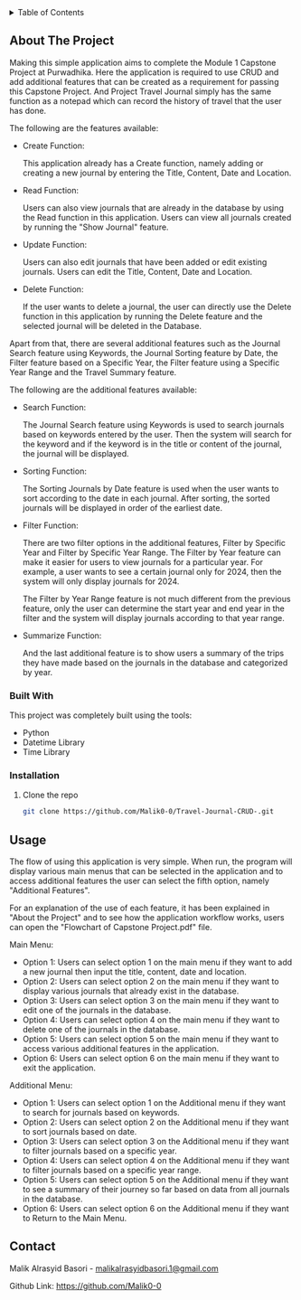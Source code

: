 <details>
  <summary>Table of Contents</summary>
  <ol>
    <li>
      <a href="#about-the-project">About The Project</a>
      <ul>
        <li><a href="#built-with">Built With</a></li>
      </ul>
    </li>
      <ul>
        <li><a href="#installation">Installation</a></li>
      </ul>
    <li><a href="#contact">Contact</a></li>
  </ol>
</details>


<!-- ABOUT THE PROJECT -->

## About The Project

Making this simple application aims to complete the Module 1 Capstone Project at Purwadhika. Here the application is required to use CRUD and add additional features that can be created as a requirement for passing this Capstone Project. And Project Travel Journal simply has the same function as a notepad which can record the history of travel that the user has done.

The following are the features available:

* Create Function:

  This application already has a Create function, namely adding or creating a new journal by entering the Title, Content, Date and Location.
* Read Function:

  Users can also view journals that are already in the database by using the Read function in this application. Users can view all journals created by running the "Show Journal" feature.
* Update Function:

  Users can also edit journals that have been added or edit existing journals. Users can edit the Title, Content, Date and Location.
* Delete Function:

  If the user wants to delete a journal, the user can directly use the Delete function in this application by running the Delete feature and the selected journal will be deleted in the Database.

Apart from that, there are several additional features such as the Journal Search feature using Keywords, the Journal Sorting feature by Date, the Filter feature based on a Specific Year, the Filter feature using a Specific Year Range and the Travel Summary feature.

The following are the additional features available:

* Search Function:

  The Journal Search feature using Keywords is used to search journals based on keywords entered by the user. Then the system will search for the keyword and if the keyword is in the title or content of the journal, the journal will be displayed.
* Sorting Function:

  The Sorting Journals by Date feature is used when the user wants to sort according to the date in each journal. After sorting, the sorted journals will be displayed in order of the earliest date.
* Filter Function:

  There are two filter options in the additional features, Filter by Specific Year and Filter by Specific Year Range. The Filter by Year feature can make it easier for users to view journals for a particular year. For example, a user wants to see a certain journal only for 2024, then the system will only display journals for 2024.

  The Filter by Year Range feature is not much different from the previous feature, only the user can determine the start year and end year in the filter and the system will display journals according to that year range.
* Summarize Function:

  And the last additional feature is to show users a summary of the trips they have made based on the journals in the database and categorized by year.

### Built With

This project was completely built using the tools:

* Python
* Datetime Library
* Time Library

### Installation

1. Clone the repo
   ```sh
   git clone https://github.com/Malik0-0/Travel-Journal-CRUD-.git
   ```

<!-- USAGE EXAMPLES -->

## Usage

The flow of using this application is very simple. When run, the program will display various main menus that can be selected in the application and to access additional features the user can select the fifth option, namely "Additional Features".

For an explanation of the use of each feature, it has been explained in "About the Project" and to see how the application workflow works, users can open the "Flowchart of Capstone Project.pdf" file.

Main Menu:

* Option 1:
  Users can select option 1 on the main menu if they want to add a new journal then input the title, content, date and location.
* Option 2:
  Users can select option 2 on the main menu if they want to display various journals that already exist in the database.
* Option 3:
  Users can select option 3 on the main menu if they want to edit one of the journals in the database.
* Option 4:
  Users can select option 4 on the main menu if they want to delete one of the journals in the database.
* Option 5:
  Users can select option 5 on the main menu if they want to access various additional features in the application.
* Option 6:
  Users can select option 6 on the main menu if they want to exit the application.

Additional Menu:

* Option 1:
  Users can select option 1 on the Additional menu if they want to search for journals based on keywords.
* Option 2:
  Users can select option 2 on the Additional menu if they want to sort journals based on date.
* Option 3:
  Users can select option 3 on the Additional menu if they want to filter journals based on a specific year.
* Option 4:
  Users can select option 4 on the Additional menu if they want to filter journals based on a specific year range.
* Option 5:
  Users can select option 5 on the Additional menu if they want to see a summary of their journey so far based on data from all journals in the database.
* Option 6:
  Users can select option 6 on the Additional menu if they want to Return to the Main Menu.

<!-- CONTACT -->

## Contact

Malik Alrasyid Basori - malikalrasyidbasori.1@gmail.com

Github Link: https://github.com/Malik0-0
